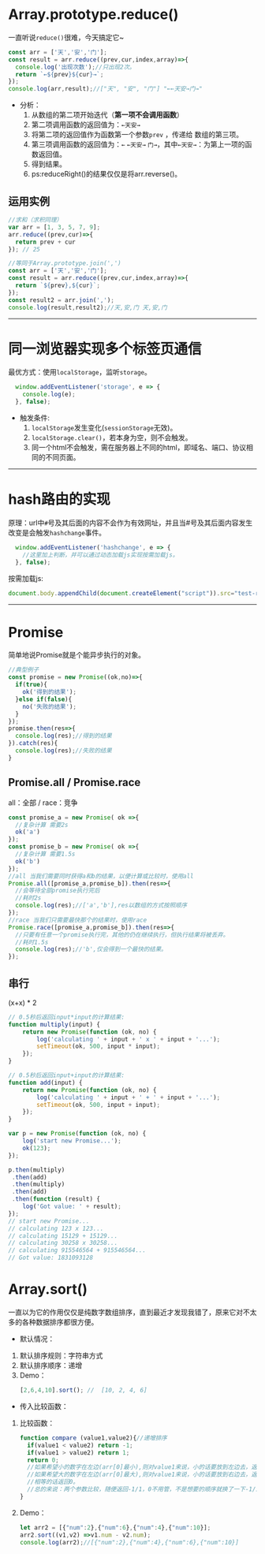 # Array.prototype.reduce()

一直听说`reduce()`很难，今天搞定它~

```javascript
const arr = ['天','安','门'];
const result = arr.reduce((prev,cur,index,array)=>{
  console.log('出现次数');//只出现2次。
  return `←${prev}${cur}→`;
});
console.log(arr,result);//["天", "安", "门"] "←←天安→门→"
```
- 分析：
   1. 从数组的第二项开始迭代（**第一项不会调用函数**）
   2. 第二项调用函数的返回值为：`←天安→`
   3. 将第二项的返回值作为函数第一个参数`prev` ，传递给 数组的第三项。
   4. 第三项调用函数的返回值为：`←` `←天安→` `门→`，其中`←天安→`：为第上一项的函数返回值。
   5. 得到结果。
   6. ps:reduceRight()的结果仅仅是将arr.reverse()。

## 运用实例
```javascript
//求和（求积同理）
var arr = [1, 3, 5, 7, 9];
arr.reduce((prev,cur)=>{
  return prev + cur
}); // 25
```
```javascript
//等同于Array.prototype.join(',')
const arr = ['天','安','门'];
const result = arr.reduce((prev,cur,index,array)=>{
  return `${prev},${cur}`;
});
const result2 = arr.join(',');
console.log(result,result2);//天,安,门 天,安,门
```
---
# 同一浏览器实现多个标签页通信

最优方式：使用`localStorage`，监听`storage`。

```javascript
  window.addEventListener('storage', e => {
    console.log(e);
  }, false);
```
- 触发条件:
   1. `localStorage`发生变化(`sessionStorage`无效)。
   2. `localStorage.clear()`，若本身为空，则不会触发。
   3. 同一个html不会触发，需在服务器上不同的html，即域名、端口、协议相同的不同页面。

---

# hash路由的实现

原理：url中`#`号及其后面的内容不会作为有效网址，并且当#号及其后面内容发生改变是会触发`hashchange`事件。
```javascript
  window.addEventListener('hashchange', e => {
    //这里加上判断，并可以通过动态加载js实现按需加载js。
  }, false);
```
按需加载js:
```javascript
document.body.appendChild(document.createElement("script")).src="test-router.js";
```
---

# Promise

简单地说Promise就是个能异步执行的对象。

```javascript
//典型例子
const promise = new Promise((ok,no)=>{
  if(true){
    ok('得到的结果');
  }else if(false){
    no('失败的结果');
  }
});
promise.then(res=>{
  console.log(res);//得到的结果
}).catch(res){
  console.log(res);//失败的结果
}
```

## Promise.all / Promise.race

all：全部 / race：竞争

```javascript
const promise_a = new Promise( ok =>{ 
  //复杂计算 需要2s
  ok('a') 
});
const promise_b = new Promise( ok =>{
  //复杂计算 需要1.5s
  ok('b')
});
//all 当我们需要同时获得a和b的结果，以便计算或比较时，使用all
Promise.all([promise_a,promise_b]).then(res=>{
  //会等待全部promise执行完后
  //耗时2s
  console.log(res);//['a','b'],res以数组的方式按照顺序
});
//race 当我们只需要最快那个的结果时，使用race
Promise.race([promise_a,promise_b]).then(res=>{
  //只要有任意一个promise执行完，其他的仍在继续执行，但执行结果将被丢弃。
  //耗时1.5s
  console.log(res);//'b',仅会得到一个最快的结果。
});
```
## 串行
(x+x) * 2  
```javascript
// 0.5秒后返回input*input的计算结果:
function multiply(input) {
    return new Promise(function (ok, no) {
        log('calculating ' + input + ' x ' + input + '...');
        setTimeout(ok, 500, input * input);
    });
}

// 0.5秒后返回input+input的计算结果:
function add(input) {
    return new Promise(function (ok, no) {
        log('calculating ' + input + ' + ' + input + '...');
        setTimeout(ok, 500, input + input);
    });
}

var p = new Promise(function (ok, no) {
    log('start new Promise...');
    ok(123);
});

p.then(multiply)
 .then(add)
 .then(multiply)
 .then(add)
 .then(function (result) {
    log('Got value: ' + result);
});
// start new Promise...
// calculating 123 x 123...
// calculating 15129 + 15129...
// calculating 30258 x 30258...
// calculating 915546564 + 915546564...
// Got value: 1831093128
```

# Array.sort()

一直以为它的作用仅仅是纯数字数组排序，直到最近才发现我错了，原来它对不太多的各种数据排序都很方便。

- 默认情况：
 1. 默认排序规则：字符串方式
 2. 默认排序顺序：递增
 3. Demo：
    ```javascript
    [2,6,4,10].sort(); //  [10, 2, 4, 6]
    ```
- 传入比较函数：
 1. 比较函数：
    ```javascript
    function compare (value1,value2){//递增排序
      if(value1 < value2) return -1;
      if(value1 > value2) return 1;
      return 0;
      //如果希望小的数字在左边(arr[0]最小),则对value1来说，小的话要放到左边去，返回<0的数。
      //如果希望大的数字在左边(arr[0]最大),则对value1来说，小的话要放到右边去，返回>0的数。
      //相等的话返回0。
      //总的来说：两个参数比较，随便返回-1/1，0不用管，不是想要的顺序就换了一下-1/1就行了。
    }
    ```
 2. Demo：
    ```javascript
    let arr2 = [{"num":2},{"num":6},{"num":4},{"num":10}];
    arr2.sort((v1,v2) =>v1.num - v2.num);
    console.log(arr2);//[{"num":2},{"num":4},{"num":6},{"num":10}]
    ```

